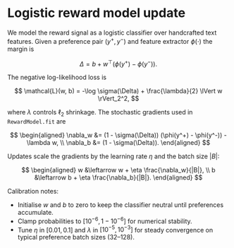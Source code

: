 # Logistic reward model update

We model the reward signal as a logistic classifier over handcrafted text features.
Given a preference pair $(y^+, y^-)$ and feature extractor $\phi(\cdot)$ the
margin is

$$
\Delta = b + w^\top (\phi(y^+) - \phi(y^-)).
$$

The negative log-likelihood loss is

$$
\mathcal{L}(w, b) = -\log \sigma(\Delta) + \frac{\lambda}{2} \lVert w \rVert_2^2,
$$

where $\lambda$ controls $\ell_2$ shrinkage. The stochastic gradients used in
`RewardModel.fit` are

$$
\begin{aligned}
\nabla_w &= (1 - \sigma(\Delta)) (\phi(y^+) - \phi(y^-)) - \lambda w, \\
\nabla_b &= (1 - \sigma(\Delta)).
\end{aligned}
$$

Updates scale the gradients by the learning rate $\eta$ and the batch size $|B|$:

$$
\begin{aligned}
w &\leftarrow w + \eta \frac{\nabla_w}{|B|}, \\
b &\leftarrow b + \eta \frac{\nabla_b}{|B|}.
\end{aligned}
$$

Calibration notes:

- Initialise $w$ and $b$ to zero to keep the classifier neutral until
  preferences accumulate.
- Clamp probabilities to $[10^{-6}, 1 - 10^{-6}]$ for numerical stability.
- Tune $\eta$ in $[0.01, 0.1]$ and $\lambda$ in $[10^{-5}, 10^{-3}]$ for steady
  convergence on typical preference batch sizes (32–128).
